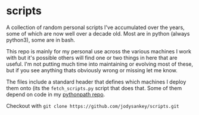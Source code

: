 # scripts

A collection of random personal scripts I've accumulated over the years, some of
which are now well over a decade old. Most are in python (always python3), some
are in bash.

This repo is mainly for my personal use across the various machines I work with
but it's possible others will find one or two things in here that are useful.
I'm not putting much time into maintaining or evolving most of these, but if you
see anything thats obviously wrong or missing let me know.

The files include a standard header that defines which machines I deploy them
onto (its the `fetch_scripts.py` script that does that. Some of them depend on
code in my [pythonpath repo](https://github.com/jodysankey/pythonpath.git).

Checkout with `git clone https://github.com/jodysankey/scripts.git`
